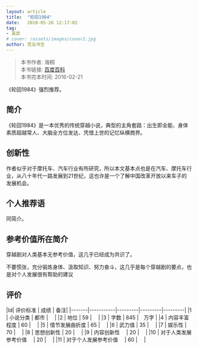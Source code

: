 ```yaml
---
layout: article
title:  "轮回1984"
date:   2018-05-26 12:17:02
tag:
- 高武
# cover: /assets/images/cover2.jpg
author: 荒岛书生
---
```


> 本书作者:  海桐  
> 本书链接:  [百度百科](https://baike.baidu.com/item/%E8%BD%AE%E5%9B%9E19847)  
> 本书完本时间: 2016-02-21

《轮回1984》强烈推荐。
<!---more--->

## 简介
《轮回1984》是一本优秀的传统穿越小说，典型的主角套路：出生即全能、身体素质超越常人、大脑全方位发达、凭借上世的记忆纵横商界。

## 创新性
作者似乎对于摩托车、汽车行业有所研究，所以本文基本点也是在汽车、摩托车行业，从八十年代一路发展到21世纪，这也许是一个了解中国改革开放以来车子的发展机会。

## 个人推荐语
同简介。

## 参考价值所在简介
穿越剧对人类基本无参考价值，这几乎已经成为共识了。

不要慌张，充分锻炼身体、汲取知识、努力奋斗，这几乎是每个穿越剧的要点，也是对个人发展很有帮助的建议

## 评价

|Id| 评价标准   |  成绩 | 备注|
|-------|-----------|---------|---------|---------|
|1 | 小说分类        | 都市  |　 |
|2 | 地位            | 59  |　 |
|3 | 字数            | 845  |　万字 |
|4 | 内容丰富程度     | 60  |　 |
|5 | 情节发展曲折度    | 65  |　 |
|6 | 武力值          | 35  |　 |
|7 | 娱乐性           | 70  |　 |
|8 | 思想创新性       | 20  |　 |
|9 | 内容创新性　      | 20  |　 |
|10 | 对于人类发展参考价值　        | 20  |　 |
|11 | 对于个人发展参考价值　        | 60  |　 |
